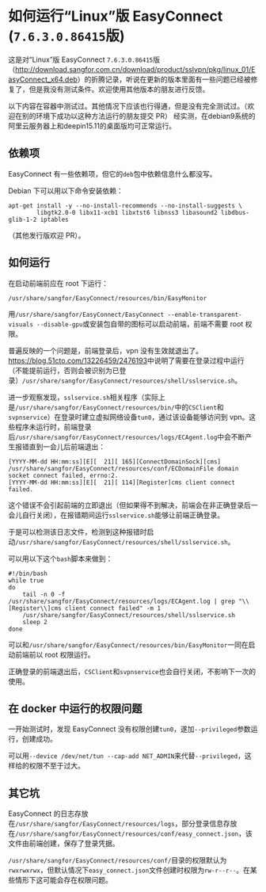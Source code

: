 # 如何运行“Linux”版 EasyConnect (`7.6.3.0.86415`版)

这是对“Linux”版 EasyConnect `7.6.3.0.86415`版（<http://download.sangfor.com.cn/download/product/sslvpn/pkg/linux_01/EasyConnect_x64.deb>）的折腾记录，听说在更新的版本里面有一些问题已经被修复了，但是我没有测试条件。欢迎使用其他版本的朋友进行反馈。

以下内容在容器中测试过。其他情况下应该也行得通，但是没有完全测试过。（欢迎在别的环境下成功以这种方法运行的朋友提交 PR）
经实测，在debian9系统的阿里云服务器上和deepin15.11的桌面版均可正常运行。

## 依赖项

EasyConnect 有一些依赖项，但它的`deb`包中依赖信息什么都没写。

Debian 下可以用以下命令安装依赖：
```
apt-get install -y --no-install-recommends --no-install-suggests \
        libgtk2.0-0 libx11-xcb1 libxtst6 libnss3 libasound2 libdbus-glib-1-2 iptables
```
（其他发行版欢迎 PR）。

## 如何运行

在启动前端前应在 root 下运行：
```
/usr/share/sangfor/EasyConnect/resources/bin/EasyMonitor
```

用`/usr/share/sangfor/EasyConnect/EasyConnect --enable-transparent-visuals --disable-gpu`或安装包自带的图标可以启动前端，前端不需要 root 权限。

普遍反映的一个问题是，前端登录后，vpn 没有生效就退出了。<https://blog.51cto.com/13226459/2476193>中说明了需要在登录过程中运行（不能提前运行，否则会被识别为已登录）`/usr/share/sangfor/EasyConnect/resources/shell/sslservice.sh`。

进一步观察发现，`sslservice.sh`相关程序（实际上是`/usr/share/sangfor/EasyConnect/resources/bin/`中的`CSClient`和`svpnservice`）在登录时建立虚拟网络设备`tun0`，通过该设备能够访问到 vpn。这些程序未运行时，前端登录后`/usr/share/sangfor/EasyConnect/resources/logs/ECAgent.log`中会不断产生报错直到一会儿后前端退出：
```
[YYYY-MM-dd HH:mm:ss][E][  21][ 165][ConnectDomainSock][cms] /usr/share/sangfor/EasyConnect/resources/conf/ECDomainFile domain socket connect failed, errno:2.
[YYYY-MM-dd HH:mm:ss][E][  21][ 114][Register]cms client connect failed.
```

这个错误不会引起前端的立即退出（但如果得不到解决，前端会在非正确登录后一会儿自行关闭），在报错期间运行`sslservice.sh`能够让前端正确登录。

于是可以检测该日志文件，检测到这种报错时启动`/usr/share/sangfor/EasyConnect/resources/shell/sslservice.sh`。

可以用以下这个`bash`脚本来做到：
```
#!/bin/bash
while true
do
	tail -n 0 -f /usr/share/sangfor/EasyConnect/resources/logs/ECAgent.log | grep "\\[Register\\]cms client connect failed" -m 1
	/usr/share/sangfor/EasyConnect/resources/shell/sslservice.sh
	sleep 2
done
```

可以和`/usr/share/sangfor/EasyConnect/resources/bin/EasyMonitor`一同在启动前端前以 root 权限运行。

正确登录的前端退出后，`CSClient`和`svpnservice`也会自行关闭，不影响下一次的使用。

## 在 docker 中运行的权限问题

一开始测试时，发现 EasyConnect 没有权限创建`tun0`，遂加`--privileged`参数运行，创建成功。

可以用`--device /dev/net/tun --cap-add NET_ADMIN`来代替`--privileged`，这样给的权限不至于过大。

## 其它坑

EasyConnect 的日志存放在`/usr/share/sangfor/EasyConnect/resources/logs`，部分登录信息存放在`/usr/share/sangfor/EasyConnect/resources/conf/easy_connect.json`，该文件由前端创建，保存了登录凭据。

`/usr/share/sangfor/EasyConnect/resources/conf/`目录的权限默认为`rwxrwxrwx`，但默认情况下`easy_connect.json`文件创建时权限为`rw-r--r--`。在某些情形下这可能会存在权限问题。
